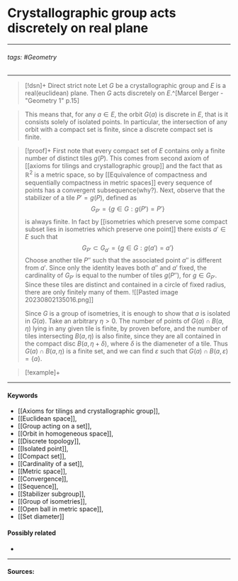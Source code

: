 # Crystallographic group acts discretely on real plane
***
###### tags: #Geometry 
***
>[!dsn]+ Direct strict note
>Let $G$ be a crystallographic group and $E$ is a real(euclidean) plane. Then $G$ acts discretely on $E$.^[Marcel Berger - "Geometry 1" p.15]

>This means that, for any $a\in E$, the orbit $G(a)$ is discrete in $E$, that is it consists solely of isolated points. In particular, the intersection of any orbit with a compact set is finite, since a discrete compact set is finite.

>[!proof]+
>First note that every compact set of $E$ contains only a finite number of distinct tiles $g(P)$. This comes from second axiom of [[axioms for tilings and crystallographic group]] and the fact that as $\mathbb{R}^{2}$ is a metric space, so by [[Equivalence of compactness and sequentially compactness in metric spaces]] every sequence of points has a convergent subsequence(why?).
>Next, observe that the stabilizer of a tile $P'=g(P)$, defined as 
>$$G_{P'}=\{g\in G:g(P')=P'\}$$
>is always finite. In fact by [[isometries which preserve some compact subset lies in isometries which preserve one point]] there exists $a'\in E$ such that 
>$$G_{P'}\subset G_{a'}=\{g\in G:g(a')=a'\}$$
>Choose another tile $P''$ such that the associated point $a''$ is different from $a'$. Since only the identity leaves both $a''$ and $a'$ fixed, the cardinality of $G_{P'}$ is equal to the number of tiles $g(P'')$, for $g\in G_{P'}$. Since these tiles are distinct and contained in a circle of fixed radius, there are only finitely many of them.
>![[Pasted image 20230802135016.png]]
>
>Since $G$ is a group of isometries, it is enough to show that $a$ is isolated in $G(a)$. Take an arbitrary $\eta>0$. The number of points of $G(a)\cap B(a,\eta)$ lying in any given tile is finite, by proven before, and the number of tiles intersecting $B(a,\eta)$ is also finite, since they are all contained in the compact disc $B(a,\eta+\delta)$, where $\delta$ is the diameneter of a tile. Thus $G(a)\cap B(a,\eta)$ is a finite set, and we can find $\varepsilon$ such that $G(a)\cap B(a,\varepsilon)=\{a\}$.

>[!example]+ 
>
***
#### Keywords
- [[Axioms for tilings and crystallographic group]],
- [[Euclidean space]],
- [[Group acting on a set]],
- [[Orbit in homogeneous space]],
- [[Discrete topology]],
- [[Isolated point]],
- [[Compact set]],
- [[Cardinality of a set]],
- [[Metric space]],
- [[Convergence]],
- [[Sequence]],
- [[Stabilizer subgroup]],
- [[Group of isometries]],
- [[Open ball in metric space]],
- [[Set diameter]]
#### Possibly related
- 
***
#### Sources: